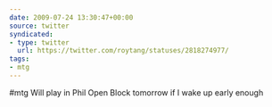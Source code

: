 ```yaml
---
date: 2009-07-24 13:30:47+00:00
source: twitter
syndicated:
- type: twitter
  url: https://twitter.com/roytang/statuses/2818274977/
tags:
- mtg
---
```


#mtg Will play in Phil Open Block tomorrow if I wake up early enough